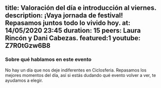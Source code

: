 title: Valoración del día e introducción al viernes.
description: ¡Vaya jornada de festival! Repasamos juntos todo lo vivido hoy.
at: 14/05/2020 23:45
duration: 15
peers: Laura Rincón y Dani Cabezas. 
featured:1
youtube: Z7R0tGzw6B8
----
### Sobre qué hablamos en este evento

No hay un día que nos deje indiferentes en Ciclosferia. Repasamos los mejores momentos del día, así si estás dudando qué evento volver a ver, te ayudamos a elegir.
